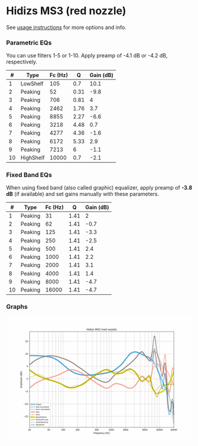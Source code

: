 # Hidizs MS3 (red nozzle)
See [usage instructions](https://github.com/jaakkopasanen/AutoEq#usage) for more options and info.

### Parametric EQs
You can use filters 1-5 or 1-10. Apply preamp of -4.1 dB or -4.2 dB, respectively.

|   # | Type      |   Fc (Hz) |    Q |   Gain (dB) |
|-----|-----------|-----------|------|-------------|
|   1 | LowShelf  |       105 | 0.7  |        10.1 |
|   2 | Peaking   |        52 | 0.31 |        -9.8 |
|   3 | Peaking   |       706 | 0.81 |         4   |
|   4 | Peaking   |      2462 | 1.76 |         3.7 |
|   5 | Peaking   |      8855 | 2.27 |        -6.6 |
|   6 | Peaking   |      3218 | 4.48 |         0.7 |
|   7 | Peaking   |      4277 | 4.36 |        -1.6 |
|   8 | Peaking   |      6172 | 5.33 |         2.9 |
|   9 | Peaking   |      7213 | 6    |        -1.1 |
|  10 | HighShelf |     10000 | 0.7  |        -2.1 |

### Fixed Band EQs
When using fixed band (also called graphic) equalizer, apply preamp of **-3.8 dB** (if available) and set gains manually with these parameters.

|   # | Type    |   Fc (Hz) |    Q |   Gain (dB) |
|-----|---------|-----------|------|-------------|
|   1 | Peaking |        31 | 1.41 |         2   |
|   2 | Peaking |        62 | 1.41 |        -0.7 |
|   3 | Peaking |       125 | 1.41 |        -3.3 |
|   4 | Peaking |       250 | 1.41 |        -2.5 |
|   5 | Peaking |       500 | 1.41 |         2.4 |
|   6 | Peaking |      1000 | 1.41 |         2.2 |
|   7 | Peaking |      2000 | 1.41 |         3.1 |
|   8 | Peaking |      4000 | 1.41 |         1.4 |
|   9 | Peaking |      8000 | 1.41 |        -4.7 |
|  10 | Peaking |     16000 | 1.41 |        -4.7 |

### Graphs
![](./Hidizs%20MS3%20(red%20nozzle).png)
